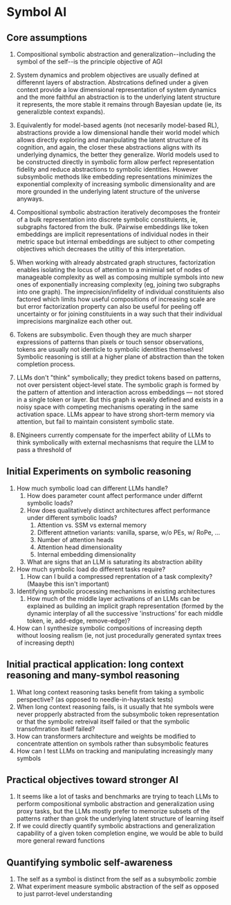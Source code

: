 # Symbol AI

## Core assumptions

1. Compositional symbolic abstraction and generalization--including the symbol of the self--is the principle objective of AGI

2. System dynamics and problem objectives are usually defined at differennt layers of abstraction. Abstrcations defined under a given context provide a low dimensional representation of system dynamics and the more faithful an abstraction is to the underlying latent structure it represents, the more stable it remains through Bayesian update (ie, its generalizble context expands).

3. Equivalently for model-based agents (not necesarily model-based RL), abstractions provide a low dimensional handle their world model which allows directly exploring and manipulating the latent structure of its cognition, and again, the closer these abstractions aligns with its underlying dynamics, the better they generalize. World models used to be constructed directly in symbolic form allow perfect representation fidelity and reduce abstractions to symbolic identities. However subsymbolic methods like embedding representations minimizes the exponential complexity of increasing symbolic dimensionality and are more grounded in the underlying latent structure of the universe anyways.

4. Compositional symbolic abstraction iteratively decomposes the fronteir of a bulk representation into discrete symbolic constituients, ie, subgraphs factored from the bulk. (Pairwise embeddings like token embeddings are implicit representations of individual nodes in their metric space but internal embeddings are subject to other competing objectives which decreases the utiltiy of this interpretation.

5. When working with already abstrcated graph structures, factorization enables isolating the locus of attention to a minimial set of nodes of manageable complexity as well as composing multiple symbols into new ones of exponentially increasing complexity (eg, joining two subgraphs into one graph). The imprecision/infidelity of individual constituients also factored which limits how useful compositions of increasing scale are but error factorization property can also be useful for peeling off uncertainty or for joining constituients in a way such that their individual imprecisions marginalize each other out.

6. Tokens are subsymbolic. Even though they are much sharper expressions of patterns than pixels or touch sensor observations, tokens are usually not identicle to symbolic identities themselves! Symbolic reasoning is still at a higher plane of abstraction than the token completion process.

7. LLMs don't "think" symbolically; they predict tokens based on patterns, not over persistent object-level state. The symbolic graph is formed by the pattern of attention and interaction across embeddings — not stored in a single token or layer. But this graph is weakly defined and exists in a noisy space with competing mechanisms operating in the same activation space. LLMs appear to have strong short-term memory via attention, but fail to maintain consistent symbolic state. 

8. ENgineers currently compensate for the imperfect ability of LLMs to think symbolically with external mechasnisms that require the LLM to pass a threshold of 

## Initial Experiments on symbolic reasoning

1. How much symbolic load can different LLMs handle?
    1. How does parameter count affect performance under differnt symbolic loads?
    2. How does qualitatively distinct architectures affect performance under different symbolic loads?
        1. Attention vs. SSM vs external memory
        2. Different attnetion variants: vanilla, sparse, w/o PEs, w/ RoPe, ...
        3. Number of attention heads
        4. Attention head dimensionality
        5. Internal embedding dimensionality
    3. What are signs that an LLM is saturating its abstraction ability
2. How much symbolic load do different tasks require?
    1. How can I build a compressed reprentation of a task complexity? (Maaybe this isn't important)
3. Identifying symbolic processing mechanisms in existing architectures
    1. How much of the middle layer activations of an LLMs can be explained as building an implicit graph representation (formed by the dynamic interplay of all the successive 'instructions' for each middle token, ie, add-edge, remove-edge)?
4. How can I synthesize symbolic compositions of increasing depth without loosing realism (ie, not just procedurally generated syntax trees of increasing depth)

## Initial practical application: long context reasoning and many-symbol reasoning

1. What long context reasoning tasks benefit from taking a symbolic perspective? (as opposed to needle-in-haystack tests)
2. When long context reasoning fails, is it usually that hte symbols were never propperly abstracted from the subsymbolic token representation or that the symbolic retreival itself failed or that the symbolic transofmration itself failed?
3. How can transformers architecture and weights be modified to concentrate attention on symbols rather than subsymbolic features
4. How can I test LLMs on tracking and manipulating increasingly many symbols

## Practical objectives toward stronger AI

1. It seems like a lot of tasks and benchmarks are trying to teach LLMs to perform compositional symbolic abstraction and generalization using proxy tasks, but the LLMs mostly prefer to memorize subsets of the patterns rather than grok the underlying latent structure of learning itself
2. If we could directly quantify symbolic abstractions and generalization capability of a given token completion engine, we would be able to build more general reward functions

## Quantifying symbolic self-awareness

1. The self as a symbol is distinct from the self as a subsymbolic zombie
2. What experiment measure symbolic abstraction of the self as opposed to just parrot-level understanding

